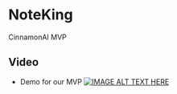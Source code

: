 # NoteKing
CinnamonAI MVP
## Video
* Demo for our MVP
[![IMAGE ALT TEXT HERE](http://img.youtube.com/vi/AbAIDW5g1Dg/0.jpg)](https://www.youtube.com/watch?v=AbAIDW5g1Dg "NoteKing")

